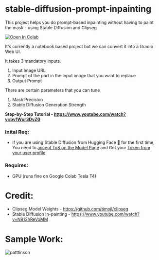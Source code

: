 # stable-diffusion-prompt-inpainting
This project helps you do prompt-based inpainting without having to paint the mask - using Stable Diffusion and Clipseg

<a target="_blank" href="https://colab.research.google.com/github/amrrs/stable-diffusion-prompt-inpainting/blob/main/Prompt_based_Image_In_Painting_powered_by_ClipSeg.ipynb">
  <img src="https://colab.research.google.com/assets/colab-badge.svg" alt="Open In Colab"/>
</a>



It's currently a notebook based project but we can convert it into a Gradio Web UI.

It takes 3 mandatory inputs.

1. Input Image URL
2. Prompt of the part in the input image that you want to replace
3. Output Prompt 

There are certain parameters that you can tune
1. Mask Precision
2. Stable Diffusion Generation Strength 


**Step-by-Step Tutorial - https://www.youtube.com/watch?v=bv1Wur3DvZ0**


### Inital Req:

* If you are using Stable Diffusion from Hugging Face 🤗 for the first time, You need to [accept ToS on the Model Page](https://huggingface.co/CompVis/stable-diffusion-v-1-4-original) and Get your [Token from your user profile](https://huggingface.co/settings/tokens)

### Requires:

* GPU (runs fine on Google Colab Tesla T4)

# Credit:

* Clipseg Model Weights - https://github.com/timojl/clipseg
* Stable Diffusion In-painting - https://www.youtube.com/watch?v=N913hReVxMM

# Sample Work:

![patttinson](https://user-images.githubusercontent.com/5347322/191103848-8f8925c7-24ff-4c72-bcc8-9da9432d13e9.gif)
